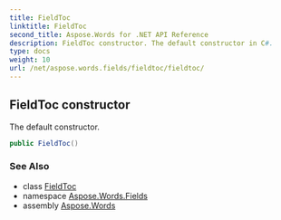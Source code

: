 ```yaml
---
title: FieldToc
linktitle: FieldToc
second_title: Aspose.Words for .NET API Reference
description: FieldToc constructor. The default constructor in C#.
type: docs
weight: 10
url: /net/aspose.words.fields/fieldtoc/fieldtoc/
---
```

## FieldToc constructor

The default constructor.

```csharp
public FieldToc()
```

### See Also

* class [FieldToc](../)
* namespace [Aspose.Words.Fields](../../fieldtoc/)
* assembly [Aspose.Words](../../../)
